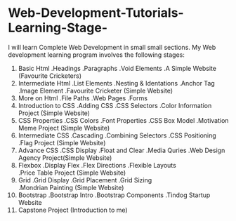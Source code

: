 # Web-Development-Tutorials-Learning-Stage-
I will learn Complete Web Development in small small sections.
My Web development learning program involves the following stages:
1. Basic Html
   .Headings
   .Paragraphs
   .Void Elements
   .A Simple Website (Favourite Cricketers)
3. Intermediate Html
    .List Elements
    .Nesting & Identations
    .Anchor Tag
    .Image Element
   .Favourite Cricketer (Simple Website)
4. More on Html
    .File Paths
    .Web Pages
    .Forms
5. Introduction to CSS
    .Adding CSS
    .CSS Selectors
    .Color Information Project (Simple Website)
6. CSS Properties
    .CSS Colors
    .Font Properties
    .CSS Box Model
    .Motivation Meme Project (Simple Website)
7. Intermediate CSS
    .Cascading
    .Combining Selectors
    .CSS Positioning
    .Flag Project (Simple Website)
8. Advance CSS
    .CSS Display
    .Float and Clear
    .Media Quries
    .Web Design Agency Project(Simple Website)
9. Flexbox
    .Display Flex
    .Flex Directions
    .Flexible Layouts     
    .Price Table Project (Simple Website)
10. Grid
    .Grid Display
    .Grid Placement
    .Grid Sizing   
    .Mondrian Painting (Simple Website)
11. Bootstrap
    .Bootstrap Intro
    .Bootstrap Components
    .Tindog Startup Website
12. Capstone Project (Introduction to me)

    
   
   

